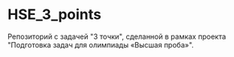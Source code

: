 # HSE_3_points
Репозиторий с задачей "3 точки", сделанной в рамках проекта "Подготовка задач для олимпиады «Высшая проба»".  

